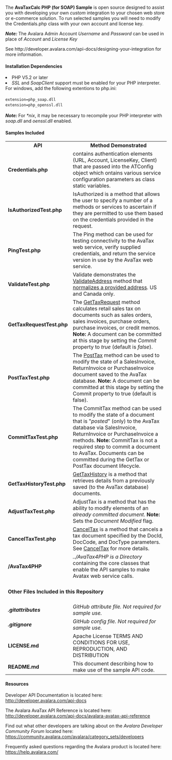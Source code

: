   <p>The <strong>AvaTaxCalc PHP (for SOAP) Sample</strong> is open source designed to assist you with developing your own <em>custom</em> integration to your chosen web store or e-commerce solution. To run selected samples you will need to modify the Credentials.php class with your own account and license key.</p>
  <em><strong>Note: </strong></em>The Avalara Admin Account <em>Username</em> and <em>Password</em> can be used in place of <em>Account</em> and <em>License Key</em>
 <p>See http://developer.avalara.com/api-docs/designing-your-integration for more information.
  </p>
  <h4><strong>Installation Dependencies</strong></h4>
  <li>PHP V5.2 or later</li>
  <li><em>SSL</em> and <em>SoapClient</em> support must be enabled for your PHP interpreter. For windows, add the following extentions to php.ini: <br />
    <br />
    <span class="cmeta"><code>extension=php_soap.dll</code><br />
    <code>extension=php_openssl.dll</code></span></code> <br />
    <br />
    <em><strong>Note: </strong></em>For <em>*nix</em>, it may be necessary to recompile your PHP interpreter with <em>soap.dll</em> and <em>oenssl.dll</em> enabled. </li>
  <h4><strong>Samples Included</strong></h4>
  <table width="1000" border="0" cellspacing="0" cellpadding="0">
    <tr>
      <td width="172"><div align="center"><strong>API</strong></div></td>
      <td width="828"><div align="center"><strong>Method Demonstrated</strong></div></td>
    </tr>
    <tr>
      <td><strong>Credentials.php</strong></td>
      <td>contains authentication elements (URL, Account, LicenseKey, Client) that are passed into the ATConfig object which ontains various service configuration parameters as class static variables. </td>
    </tr>
    <tr>
      <td><strong>IsAuthorizedTest.php</strong></td>
      <td> IsAuthorized is a method that allows the user to specify a number of a methods or services to ascertain  if they are permitted to use them based on the credentials  provided in the request.</td>
    </tr>
    <tr>
      <td><strong>PingTest.php</strong></td>
      <td> The Ping method can be used for testing connectivity to the AvaTax web service, verify  supplied credentials, and return the service version in use by the AvaTax web service. </td>
    </tr>
    <tr>
      <td><strong>ValidateTest.php</strong></td>
      <td>Validate demonstrates the <a href="http://developer.avalara.com/api-docs/avalara-avatax-api-reference#cat-Validate" target="_blank">ValidateAddress</a> method that <a href="http://developer.avalara.com/api-docs/api-reference/address-validation">normalizes a provided address</a>. US and Canada only.</td>
    </tr>
    <tr>
      <td><strong>GetTaxRequestTest.php </strong></td>
      <td>The <a href="http://developer.avalara.com/api-docs/avalara-avatax-api-reference#cat-GetTax" target="_blank">GetTaxRequest</a> method calculates retail sales tax on documents such as sales orders, sales invoices, purchase orders, purchase invoices, or credit memos.<strong> Note:</strong> A document can be committed at this stage by setting the <em>Commit</em> property to <em>true</em> (default is <em>false</em>).</td>
    </tr>
    <tr>
      <td><strong>PostTaxTest.php</strong></td>
      <td> The <a href="http://developer.avalara.com/api-docs/avalara-avatax-api-reference#cat-PostTax">PostTax</a> method can be used to modify the state of a SalesInvoice, ReturnInvoice or PurchaseInvoice document saved to the AvaTax database. <strong>Note:</strong> A document can be committed at this stage by setting the Commit property to true (default is false).</td>
    </tr>
    <tr>
      <td><strong>CommitTaxTest.php</strong></td>
      <td>The CommitTax method  can be used to modify the state of a document that is &quot;<em>posted</em>&quot; (only) to the AvaTax database via SalesInvoice, ReturnInvoice or PurchaseInvoice a methods. <strong>Note:</strong> CommitTax is not a required step to commit a document to AvaTax. Documents can  be committed during the GetTax or PostTax document lifecycle. </td>
    </tr>
    <tr>
      <td><strong>GetTaxHistoryTest.php</strong></td>
      <td><a href="http://developer.avalara.com/api-docs/avalara-avatax-api-reference#cat-GetTaxHistory" target="_blank">GetTaxHistory</a> is a method that retrieves  details from a previously saved (to the AvaTax database) documents.</td>
    </tr>
    <tr>
      <td><strong>AdjustTaxTest.php</strong></td>
      <td>AdjustTax is a method that has the ability to modify elements of an <em>already committed document</em>. <strong>Note:</strong> Sets the <em>Document Modified</em> flag.</td>
    </tr>
    <tr>
      <td><strong>CancelTaxTest.php</strong></td>
      <td><a href="http://developer.avalara.com/api-docs/avalara-avatax-api-reference#cat-CancelTax">CancelTax</a> is a method that cancels a tax document specified by the DocId, DocCode, and DocType parameters. See&nbsp;<a href="http://developer.avalara.com/api-docs/avalara-avatax-api-reference#cat-CancelTax" target="_blank">CancelTax</a>&nbsp;for more details.</td>
    </tr>
    <tr>
      <td><strong>/AvaTax4PHP</strong></td>
      <td><em>../AvaTax4PHP is a Directory</em> containing the core classes that enable the API samples to make Avatax web service calls.</td>
    </tr>
    <tr>
      <td colspan="2"><h4><strong>Other Files Included in this Repository</strong></h4></td>
    </tr>
    <tr>
      <td><strong><em>.gitattributes</em></strong></td>
      <td><em>GitHub attribute file. Not required for sample use.</em></td>
    </tr>
    <tr>
      <td><strong><em>.gitignore</em></strong></td>
      <td><em>GitHub config file. Not required for sample use.</em></td>
    </tr>
    <tr>
      <td><strong>LICENSE.md</strong></td>
      <td>Apache License TERMS AND CONDITIONS FOR USE, REPRODUCTION, AND DISTRIBUTION</td>
    </tr>
    <tr>
      <td><strong>README.md</strong></td>
      <td>This document describing how to make use of the sample API code.</td>
    </tr>
  </table>
<h4><strong>Resources</strong><br />
  </h4>
  <p>Developer API Documentation is located here: <a href="http://developer.avalara.com/api-docs" target="_blank">http://developer.avalara.com/api-docs</a></p>
  <p>The Avalara AvaTax API Reference is located here: <a href="http://developer.avalara.com/api-docs/avalara-avatax-api-reference" target="_blank">http://developer.avalara.com/api-docs/avalara-avatax-api-reference</a></p>
  <p>Find out what other developers are talking about on the <em>Avalara Developer Community Forum</em> located here: <a href="https://community.avalara.com/avalara/category_sets/developers" target="_blank">https://community.avalara.com/avalara/category_sets/developers</a></p>
<p>Frequently asked questions regarding the Avalara product is located here: <a href="https://help.avalara.com/" target="_blank">https://help.avalara.com/</a></p>
